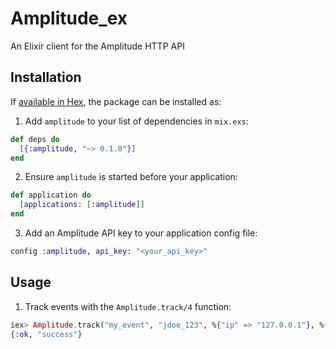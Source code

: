 # Amplitude_ex

An Elixir client for the Amplitude HTTP API

## Installation

If [available in Hex](https://hex.pm/docs/publish), the package can be installed as:

  1. Add `amplitude` to your list of dependencies in `mix.exs`:

  ```elixir
  def deps do
    [{:amplitude, "~> 0.1.0"}]
  end
  ```

  2. Ensure `amplitude` is started before your application:

  ```elixir
  def application do
    [applications: [:amplitude]]
  end
  ```

  3. Add an Amplitude API key to your application config file:

  ```elixir
  config :amplitude, api_key: "<your_api_key>"
  ```

## Usage

  1. Track events with the `Amplitude.track/4` function:
  
  ```elixir
  iex> Amplitude.track("my_event", "jdoe_123", %{"ip" => "127.0.0.1"}, %{"cohort" => "Test A"})
  {:ok, "success"}
  ```
